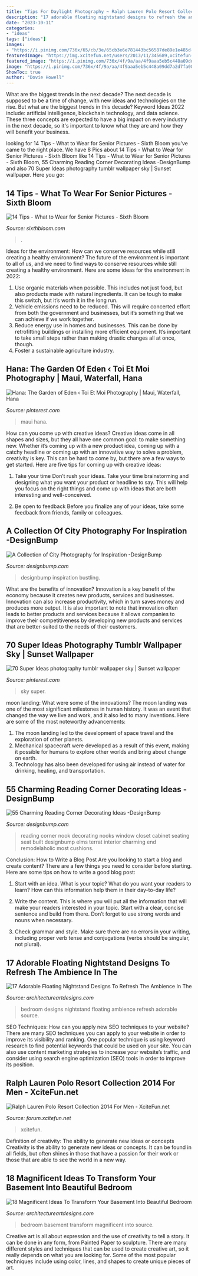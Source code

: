 ```yaml
---
title: "Tips For Daylight Photography ~ Ralph Lauren Polo Resort Collection 2014 For Men"
description: "17 adorable floating nightstand designs to refresh the ambience in the"
date: "2023-10-11"
categories:
- "ideas"
tags: ["ideas"]
images:
- "https://i.pinimg.com/736x/65/cb/3e/65cb3e6e781443bc56587de89e1e485d--garden-of-eden-maui-hawaii.jpg"
featuredImage: "https://img.xcitefun.net/users/2013/11/345689,xcitefun-ralph-lauren-polo-resort-5.jpg"
featured_image: "https://i.pinimg.com/736x/4f/9a/aa/4f9aaa5eb5c448a09dd7a2d7fa08314a.jpg"
image: "https://i.pinimg.com/736x/4f/9a/aa/4f9aaa5eb5c448a09dd7a2d7fa08314a.jpg"
ShowToc: true
author: "Dovie Howell"
---
```



What are the biggest trends in the next decade?
The next decade is supposed to be a time of change, with new ideas and technologies on the rise. But what are the biggest trends in this decade? Keyword Ideas 2022 include: artificial intelligence, blockchain technology, and data science. These three concepts are expected to have a big impact on every industry in the next decade, so it's important to know what they are and how they will benefit your business.

	

		
looking for 14 Tips - What to Wear for Senior Pictures - Sixth Bloom you've came to the right place. We have 8 Pics about 14 Tips - What to Wear for Senior Pictures - Sixth Bloom like 14 Tips - What to Wear for Senior Pictures - Sixth Bloom, 55 Charming Reading Corner Decorating Ideas -DesignBump and also 70 Super Ideas photography tumblr wallpaper sky | Sunset wallpaper. Here you go:
		
    
## 14 Tips - What To Wear For Senior Pictures - Sixth Bloom

<img loading=lazy src="https://www.sixthbloom.com/wp-content/uploads/2018/02/what-to-wear-for-senior-pictures_6320.jpg" onerror="this.onerror=null;this.src='https://tse4.mm.bing.net/th?id=OIP.mwP4BRc0P1xlEf9SFp_lWwHaLG&amp;pid=15.1';" alt="14 Tips - What to Wear for Senior Pictures - Sixth Bloom">

_Source: sixthbloom.com_

>. 

	

Ideas for the environment: How can we conserve resources while still creating a healthy environment?
The future of the environment is important to all of us, and we need to find ways to conserve resources while still creating a healthy environment. Here are some ideas for the environment in 2022: 
1. Use organic materials when possible. This includes not just food, but also products made with natural ingredients. It can be tough to make this switch, but it’s worth it in the long run. 
2. Vehicle emissions need to be reduced. This will require concerted effort from both the government and businesses, but it’s something that we can achieve if we work together. 
3. Reduce energy use in homes and businesses. This can be done by retrofitting buildings or installing more efficient equipment. It’s important to take small steps rather than making drastic changes all at once, though. 
4. Foster a sustainable agriculture industry.

    
## Hana: The Garden Of Eden ‹ Toi Et Moi Photography | Maui, Waterfall, Hana

<img loading=lazy src="https://i.pinimg.com/736x/65/cb/3e/65cb3e6e781443bc56587de89e1e485d--garden-of-eden-maui-hawaii.jpg" onerror="this.onerror=null;this.src='https://tse2.mm.bing.net/th?id=OIP.BrWTpokbfQtGneDvLpbCTAHaLH&amp;pid=15.1';" alt="Hana: The Garden of Eden ‹ Toi Et Moi Photography | Maui, Waterfall, Hana">

_Source: pinterest.com_

>maui hana. 

	

How can you come up with creative ideas?
Creative ideas come in all shapes and sizes, but they all have one common goal: to make something new. Whether it’s coming up with a new product idea, coming up with a catchy headline or coming up with an innovative way to solve a problem, creativity is key. This can be hard to come by, but there are a few ways to get started. Here are five tips for coming up with creative ideas:
1. Take your time
Don’t rush your ideas. Take your time brainstorming and designing what you want your product or headline to say. This will help you focus on the right things and come up with ideas that are both interesting and well-conceived.

2. Be open to feedback
Before you finalize any of your ideas, take some feedback from friends, family or colleagues.

    
## A Collection Of City Photography For Inspiration -DesignBump

<img loading=lazy src="https://cdn.designbump.com/wp-content/uploads/2013/07/city-landscape-photography-inspiration-011.jpg" onerror="this.onerror=null;this.src='https://tse1.mm.bing.net/th?id=OIP.Ks9iquIijnMYjV4aeYKVHwHaJ3&amp;pid=15.1';" alt="A Collection of City Photography for Inspiration -DesignBump">

_Source: designbump.com_

>designbump inspiration bustling. 

	

What are the benefits of innovation?
Innovation is a key benefit of the economy because it creates new products, services and businesses. Innovation can also increase productivity, which in turn saves money and produces more output. It is also important to note that innovation often leads to better products and services because it allows companies to improve their competitiveness by developing new products and services that are better-suited to the needs of their customers.

    
## 70 Super Ideas Photography Tumblr Wallpaper Sky | Sunset Wallpaper

<img loading=lazy src="https://i.pinimg.com/736x/4f/9a/aa/4f9aaa5eb5c448a09dd7a2d7fa08314a.jpg" onerror="this.onerror=null;this.src='https://tse2.mm.bing.net/th?id=OIP.jSc3QXouy0zkwTyevxuXeQAAAA&amp;pid=15.1';" alt="70 Super Ideas photography tumblr wallpaper sky | Sunset wallpaper">

_Source: pinterest.com_

>sky super. 

	

moon landing: What were some of the innovations?
The moon landing was one of the most significant milestones in human history. It was an event that changed the way we live and work, and it also led to many inventions. Here are some of the most noteworthy advancements: 
1) The moon landing led to the development of space travel and the exploration of other planets. 
2) Mechanical spacecraft were developed as a result of this event, making it possible for humans to explore other worlds and bring about change on earth. 
3) Technology has also been developed for using air instead of water for drinking, heating, and transportation.

    
## 55 Charming Reading Corner Decorating Ideas -DesignBump

<img loading=lazy src="https://cdn.designbump.com/wp-content/uploads/2015/11/reading-corner-nook30.jpg" onerror="this.onerror=null;this.src='https://tse4.mm.bing.net/th?id=OIP.9CqjXPSjlVMdZLvT6Rcy0gHaJR&amp;pid=15.1';" alt="55 Charming Reading Corner Decorating Ideas -DesignBump">

_Source: designbump.com_

>reading corner nook decorating nooks window closet cabinet seating seat built designbump elms terrat interior charming end remodelaholic most cushions. 

	

Conclusion: How to Write a Blog Post
Are you looking to start a blog and create content? There are a few things you need to consider before starting. Here are some tips on how to write a good blog post:
1. Start with an idea. What is your topic? What do you want your readers to learn? How can this information help them in their day-to-day life?

2. Write the content. This is where you will put all the information that will make your readers interested in your topic. Start with a clear, concise sentence and build from there. Don’t forget to use strong words and nouns when necessary.

3. Check grammar and style. Make sure there are no errors in your writing, including proper verb tense and conjugations (verbs should be singular, not plural).

    
## 17 Adorable Floating Nightstand Designs To Refresh The Ambience In The

<img loading=lazy src="http://www.architectureartdesigns.com/wp-content/uploads/2016/08/11-27-630x504.jpg" onerror="this.onerror=null;this.src='https://tse4.mm.bing.net/th?id=OIP.4YqfRcqipCPJcePBy02qPgHaF7&amp;pid=15.1';" alt="17 Adorable Floating Nightstand Designs To Refresh The Ambience In The">

_Source: architectureartdesigns.com_

>bedroom designs nightstand floating ambience refresh adorable source. 

	

SEO Techniques: How can you apply new SEO techniques to your website?
There are many SEO techniques you can apply to your website in order to improve its visibility and ranking. One popular technique is using keyword research to find potential keywords that could be used on your site. You can also use content marketing strategies to increase your website’s traffic, and consider using search engine optimization (SEO) tools in order to improve its position.

    
## Ralph Lauren Polo Resort Collection 2014 For Men - XciteFun.net

<img loading=lazy src="https://img.xcitefun.net/users/2013/11/345689,xcitefun-ralph-lauren-polo-resort-5.jpg" onerror="this.onerror=null;this.src='https://tse3.mm.bing.net/th?id=OIP.ty5ZCQ-7PL8OFdA0FhdY3wHaLN&amp;pid=15.1';" alt="Ralph Lauren Polo Resort Collection 2014 For Men - XciteFun.net">

_Source: forum.xcitefun.net_

>xcitefun. 

	

Definition of creativity: The ability to generate new ideas or concepts
Creativity is the ability to generate new ideas or concepts. It can be found in all fields, but often shines in those that have a passion for their work or those that are able to see the world in a new way.

    
## 18 Magnificent Ideas To Transform Your Basement Into Beautiful Bedroom

<img loading=lazy src="https://www.architectureartdesigns.com/wp-content/uploads/2016/01/13-41-630x419.jpg" onerror="this.onerror=null;this.src='https://tse2.mm.bing.net/th?id=OIP.Lm8705BQGEnVPCz9GvdE8gHaE7&amp;pid=15.1';" alt="18 Magnificent Ideas To Transform Your Basement Into Beautiful Bedroom">

_Source: architectureartdesigns.com_

>bedroom basement transform magnificent into source. 

	

Creative art is all about expression and the use of creativity to tell a story. It can be done in any form, from Painted Paper to sculpture. There are many different styles and techniques that can be used to create creative art, so it really depends on what you are looking for. Some of the most popular techniques include using color, lines, and shapes to create unique pieces of art.

